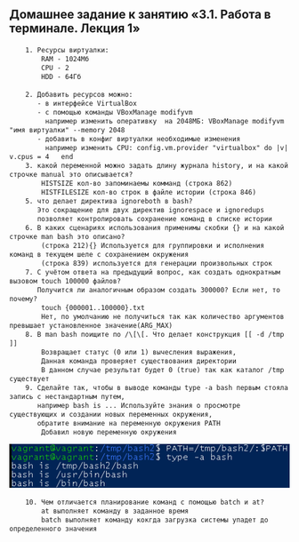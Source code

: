 ## Домашнее задание к занятию «3.1. Работа в терминале. Лекция 1»
        1. Ресурсы виртуалки:
            RAM - 1024Мб
            CPU - 2
            HDD - 64Гб
        
        2. Добавить ресурсов можно:
           - в интерфейсе VirtualBox
           - с помощью команды VBoxManage modifyvm 
             например изменить оперативку  на 2048МБ: VBoxManage modifyvm "имя виртуалки" --memory 2048
           - добавить в конфиг виртуалки необходимые изменения 
             например изменить CPU: config.vm.provider "virtualbox" do |v|   v.cpus = 4   end
        3. какой переменной можно задать длину журнала history, и на какой строчке manual это описывается?
            HISTSIZE кол-во запоминаемы комманд (строка 862)
            HISTFILESIZE кол-во строк в файле истории (строка 846)
        5. что делает директива ignoreboth в bash?
           Это сокращение для двух директив ignorespace и ignoredups
           позволяет контролировать сохранение команд в списке истории
        6. В каких сценариях использования применимы скобки {} и на какой строчке man bash это описано?
            (строка 212){} Используется для группировки и исполнения команд в текущем шеле с сохранением окружения
            (строка 839) используется для генерации произвольных строк
        7. С учётом ответа на предыдущий вопрос, как создать однократным вызовом touch 100000 файлов?
           Получится ли аналогичным образом создать 300000? Если нет, то почему?
            touch {000001..100000}.txt
            Нет, по умолчанию не получиться так как количество аргументов превышает установленное значение(ARG_MAX)
        8. В man bash поищите по /\[\[. Что делает конструкция [[ -d /tmp ]]
            Возвращает статус (0 или 1) вычесления выражения,
            Данная команда проверяет существования директории
            В данном случае результат будет 0 (true) так как каталог /tmp существует
        9. Сделайте так, чтобы в выводе команды type -a bash первым стояла запись с нестандартным путем,
           например bash is ... Используйте знания о просмотре существующих и создании новых переменных окружения,
           обратите внимание на переменную окружения PATH
            Добавил новую переменную окружения 
![img.png](img.png)

        10. Чем отличается планирование команд с помощью batch и at?
            at выполняет команду в заданное время
            batch выполняет команду кокгда загрузка системы упадет до определенного значения 